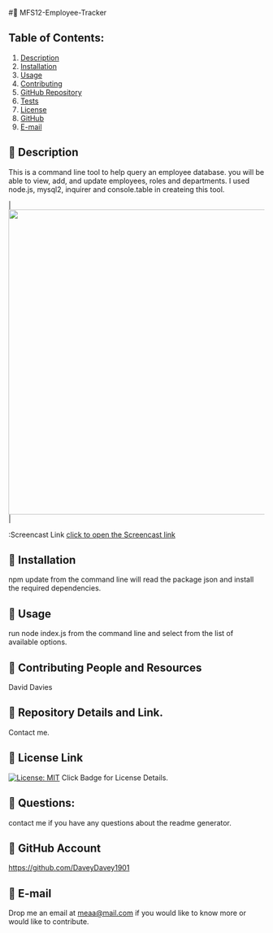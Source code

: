 #:small_orange_diamond: MFS12-Employee-Tracker
## Table of Contents:
  1. [Description](#Description) 
  2. [Installation](#Installation)
  3. [Usage](#Usage)  
  4. [Contributing](#Contributing-and-Resources)
  5. [GitHub Repository](#Repository-Details-Link)
  6. [Tests](#Tests)
  4. [License](#License-Link)
  7. [GitHub](#GitHub-Account)
  8. [E-mail](#E-mail)
## :small_blue_diamond: Description
This is a command line tool to help query an employee database. you will be able to view, add, and update employees, roles and departments. I used node.js, mysql2, inquirer and console.table in createing this tool.

|<img src="utils\Employee Tracker.gif" width="600">| 

:Screencast Link [click to open the Screencast link](https://watch.screencastify.com/v/gw5GlMFdcDw9UpayADY9)

## :small_blue_diamond: Installation

npm update from the command line will read the package json and install the required dependencies.

## :small_blue_diamond: Usage

run node index.js from the command line and select from the list of available options.

## :small_blue_diamond: Contributing People and Resources

David Davies

## :small_blue_diamond: Repository Details and Link.

Contact me.

## :small_blue_diamond: License Link

[![License: MIT](https://img.shields.io/badge/License-MIT-yellow.svg)](https://opensource.org/licenses/MIT) Click Badge for License Details.



## :small_blue_diamond: Questions:

contact me if you have any questions about the readme generator.

## :small_blue_diamond: GitHub Account

https://github.com/DaveyDavey1901

## :small_blue_diamond: E-mail

Drop me an email at meaa@mail.com if you would like to know more or would like to contribute.